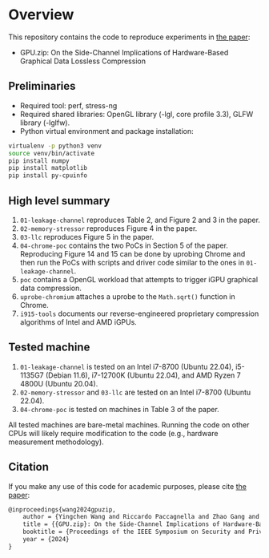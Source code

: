 # Overview

This repository contains the code to reproduce experiments in [the paper][paper]:

* GPU.zip: On the Side-Channel Implications of Hardware-Based Graphical Data Lossless Compression

## Preliminaries

* Required tool: perf, stress-ng
* Required shared libraries: OpenGL library (-lgl, core profile 3.3), GLFW library (-lglfw).
* Python virtual environment and package installation:

```bash
virtualenv -p python3 venv
source venv/bin/activate
pip install numpy
pip install matplotlib
pip install py-cpuinfo
```

## High level summary

1. `01-leakage-channel` reproduces Table 2, and Figure 2 and 3 in the paper.
2. `02-memory-stressor` reproduces Figure 4 in the paper.
3. `03-llc` reproduces Figure 5 in the paper.
5. `04-chrome-poc` contains the two PoCs in Section 5 of the paper. Reproducing Figure 14 and 15 can be done by uprobing Chrome and then run the PoCs with scripts and driver code similar to the ones in `01-leakage-channel`.
6. `poc` contains a OpenGL workload that attempts to trigger iGPU graphical data compression.
7. `uprobe-chromium` attaches a uprobe to the `Math.sqrt()` function in Chrome.
8. `i915-tools` documents our reverse-engineered proprietary compression algorithms of Intel and AMD iGPUs.

## Tested machine

1. `01-leakage-channel` is tested on an Intel i7-8700 (Ubuntu 22.04), i5-1135G7 (Debian 11.6), i7-12700K (Ubuntu 22.04), and AMD Ryzen 7 4800U (Ubuntu 20.04).
2. `02-memory-stressor` and `03-llc` are tested on an Intel i7-8700 (Ubuntu 22.04).
3. `04-chrome-poc` is tested on machines in Table 3 of the paper.

All tested machines are bare-metal machines. Running the code on other CPUs will likely require modification to the code (e.g., hardware measurement methodology).

## Citation

If you make any use of this code for academic purposes, please cite [the paper][paper]:

```tex
@inproceedings{wang2024gpuzip,
    author = {Yingchen Wang and Riccardo Paccagnella and Zhao Gang and Willy R. Vasquez and David Kohlbrenner and Hovav Shacham and Christopher W. Fletcher},
    title = {{GPU.zip}: On the Side-Channel Implications of Hardware-Based Graphical Data Compression},
    booktitle = {Proceedings of the IEEE Symposium on Security and Privacy (S&P)},
    year = {2024}
}
```

[paper]: https://www.hertzbleed.com/gpu.zip/GPU-zip.pdf
